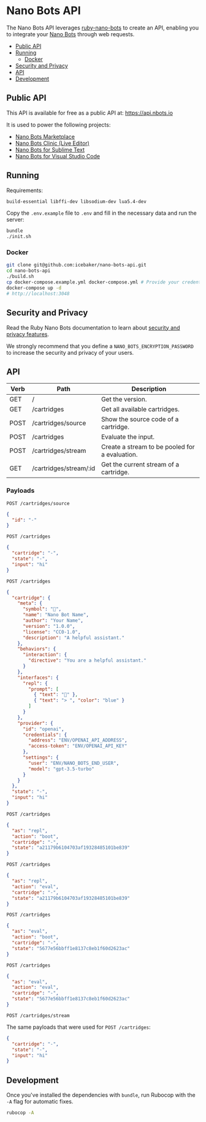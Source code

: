 # Nano Bots API

The Nano Bots API leverages [ruby-nano-bots](https://github.com/icebaker/ruby-nano-bots) to create an API, enabling you to integrate your [Nano Bots](https://github.com/icebaker/nano-bots) through web requests.

- [Public API](#public-api)
- [Running](#running)
  - [Docker](#docker)
- [Security and Privacy](#security-and-privacy)
- [API](#api)
- [Development](#Development)

## Public API

This API is available for free as a public API at: https://api.nbots.io

It is used to power the following projects:

- [Nano Bots Marketplace](https://nbots.io)
- [Nano Bots Clinic (Live Editor)](https://clinic.nbots.io)
- [Nano Bots for Sublime Text](https://github.com/icebaker/sublime-nano-bots)
- [Nano Bots for Visual Studio Code](https://github.com/icebaker/vscode-nano-bots)

## Running

Requirements:
```bash
build-essential libffi-dev libsodium-dev lua5.4-dev
```

Copy the `.env.example` file to `.env` and fill in the necessary data and run the server:

```sh
bundle
./init.sh
```

### Docker

```sh
git clone git@github.com:icebaker/nano-bots-api.git
cd nano-bots-api
./build.sh
cp docker-compose.example.yml docker-compose.yml # Provide your credentials.
docker-compose up -d
# http://localhost:3048
```

## Security and Privacy

Read the Ruby Nano Bots documentation to learn about [security and privacy features](https://github.com/icebaker/ruby-nano-bots#security-and-privacy).

We strongly recommend that you define a `NANO_BOTS_ENCRYPTION_PASSWORD` to increase the security and privacy of your users.

## API

| Verb | Path                   | Description                                    |
|------|------------------------|------------------------------------------------|
| GET  | /                      | Get the version.                               |
| GET  | /cartridges            | Get all available cartridges.                  |
| POST | /cartridges/source     | Show the source code of a cartridge.           |
| POST | /cartridges            | Evaluate the input.                            |
| POST | /cartridges/stream     | Create a stream to be pooled for a evaluation. |
| GET  | /cartridges/stream/:id | Get the current stream of a cartridge.         |


### Payloads

`POST /cartridges/source`
```json
{
  "id": "-"
}
```

`POST /cartridges`
```json
{
  "cartridge": "-",
  "state": "-",
  "input": "hi"
}
```

`POST /cartridges`
```json
{
  "cartridge": {
    "meta": {
      "symbol": "🤖",
      "name": "Nano Bot Name",
      "author": "Your Name",
      "version": "1.0.0",
      "license": "CC0-1.0",
      "description": "A helpful assistant."
    },
    "behaviors": {
      "interaction": {
        "directive": "You are a helpful assistant."
      }
    },
    "interfaces": {
      "repl": {
        "prompt": [
          { "text": "🤖" },
          { "text": "> ", "color": "blue" }
        ]
      }
    },
    "provider": {
      "id": "openai",
      "credentials": {
        "address": "ENV/OPENAI_API_ADDRESS",
        "access-token": "ENV/OPENAI_API_KEY"
      },
      "settings": {
        "user": "ENV/NANO_BOTS_END_USER",
        "model": "gpt-3.5-turbo"
      }
    }
  },
  "state": "-",
  "input": "hi"
}
```

`POST /cartridges`
```json
{
  "as": "repl",
  "action": "boot",
  "cartridge": "-",
  "state": "a21179b6104703af19328485101be839"
}
```

`POST /cartridges`
```json
{
  "as": "repl",
  "action": "eval",
  "cartridge": "-",
  "state": "a21179b6104703af19328485101be839"
}
```

`POST /cartridges`
```json
{
  "as": "eval",
  "action": "boot",
  "cartridge": "-",
  "state": "5677e56bbff1e8137c8eb1f60d2623ac"
}
```

`POST /cartridges`
```json
{
  "as": "eval",
  "action": "eval",
  "cartridge": "-",
  "state": "5677e56bbff1e8137c8eb1f60d2623ac"
}
```

`POST /cartridges/stream`

The same payloads that were used for `POST /cartridges`:

```json
{
  "cartridge": "-",
  "state": "-",
  "input": "hi"
}
```

## Development

Once you've installed the dependencies with `bundle`, run Rubocop with the `-A` flag for automatic fixes.

```sh
rubocop -A
```
